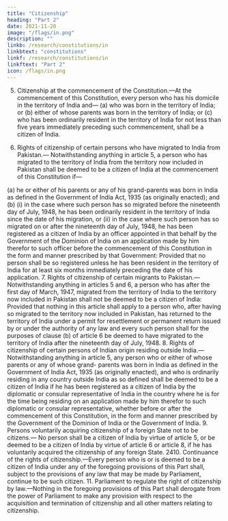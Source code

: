 ```yaml
---
title: "Citizenship"
heading: "Part 2"
date: 2021-11-20
image: "/flags/in.png"
description: ""
linkb: /research/constitutions/in
linkbtext: "constitutions"
linkf: /research/constitutions/in
linkftext: "Part 2"
icon: /flags/in.png
---
```


5. Citizenship at the commencement of the Constitution.—At the commencement of this
Constitution, every person who has his domicile in the territory of India and—
(a) who was born in the territory of India; or
(b) either of whose parents was born in the territory of India; or
(c) who has been ordinarily resident in the territory of India for not less than five years immediately
preceding such commencement,
shall be a citizen of India.

6. Rights of citizenship of certain persons who have migrated to India from Pakistan.—
Notwithstanding anything in article 5, a person who has migrated to the territory of India from the territory
now included in Pakistan shall be deemed to be a citizen of India at the commencement of this Constitution
if—

(a) he or either of his parents or any of his grand-parents was born in India as defined in the
Government of India Act, 1935 (as originally enacted); and
(b) (i) in the case where such person has so migrated before the nineteenth day of July, 1948, he
has been ordinarily resident in the territory of India since the date of his migration, or
(ii) in the case where such person has so migrated on or after the nineteenth day of July, 1948, he
has been registered as a citizen of India by an officer appointed in that behalf by the Government of the
Dominion of India on an application made by him therefor to such officer before the commencement
of this Constitution in the form and manner prescribed by that Government:
Provided that no person shall be so registered unless he has been resident in the territory of India
for at least six months immediately preceding the date of his application.
7. Rights of citizenship of certain migrants to Pakistan.—Notwithstanding anything in articles 5 and
6, a person who has after the first day of March, 1947, migrated from the territory of India to the territory
now included in Pakistan shall not be deemed to be a citizen of India:
Provided that nothing in this article shall apply to a person who, after having so migrated to the territory
now included in Pakistan, has returned to the territory of India under a permit for resettlement or permanent
return issued by or under the authority of any law and every such person shall for the purposes of clause
(b) of article 6 be deemed to have migrated to the territory of India after the nineteenth day of July, 1948.
8. Rights of citizenship of certain persons of Indian origin residing outside India.—
Notwithstanding anything in article 5, any person who or either of whose parents or any of whose grand-
parents was born in India as defined in the Government of India Act, 1935 (as originally enacted), and who
is ordinarily residing in any country outside India as so defined shall be deemed to be a citizen of India if
he has been registered as a citizen of India by the diplomatic or consular representative of India in the
country where he is for the time being residing on an application made by him therefor to such diplomatic
or consular representative, whether before or after the commencement of this Constitution, in the form and
manner prescribed by the Government of the Dominion of India or the Government of India.
9. Persons voluntarily acquiring citizenship of a foreign State not to be citizens.— No person shall
be a citizen of India by virtue of article 5, or be deemed to be a citizen of India by virtue of article 6 or
article 8, if he has voluntarily acquired the citizenship of any foreign State.
2410. Continuance of the rights of citizenship.—Every person who is or is deemed to be a citizen of
India under any of the foregoing provisions of this Part shall, subject to the provisions of any law that may
be made by Parliament, continue to be such citizen.
11. Parliament to regulate the right of citizenship by law.—Nothing in the foregoing provisions of
this Part shall derogate from the power of Parliament to make any provision with respect to the acquisition
and termination of citizenship and all other matters relating to citizenship.

